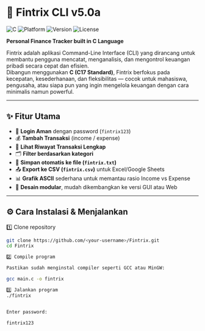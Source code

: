 # 🏦 Fintrix CLI v5.0a  
![C](https://img.shields.io/badge/language-C-blue)
![Platform](https://img.shields.io/badge/platform-Windows%20%7C%20Linux-green)
![Version](https://img.shields.io/badge/version-5.0a-orange)
![License](https://img.shields.io/badge/license-MIT-lightgrey)

**Personal Finance Tracker built in C Language**

Fintrix adalah aplikasi Command-Line Interface (CLI) yang dirancang untuk membantu pengguna mencatat, menganalisis, dan mengontrol keuangan pribadi secara cepat dan efisien.  
Dibangun menggunakan **C (C17 Standard)**, Fintrix berfokus pada kecepatan, kesederhanaan, dan fleksibilitas — cocok untuk mahasiswa, pengusaha, atau siapa pun yang ingin mengelola keuangan dengan cara minimalis namun powerful.

---

## ✨ Fitur Utama
- 🔐 **Login Aman** dengan password (`fintrix123`)
- 💰 **Tambah Transaksi** (income / expense)
- 📜 **Lihat Riwayat Transaksi Lengkap**
- 🗂️ **Filter berdasarkan kategori**
- 💾 **Simpan otomatis ke file (`fintrix.txt`)**
- 📤 **Export ke CSV (`fintrix.csv`)** untuk Excel/Google Sheets
- 📊 **Grafik ASCII** sederhana untuk memantau rasio Income vs Expense
- 🧠 **Desain modular**, mudah dikembangkan ke versi GUI atau Web

---

## ⚙️ Cara Instalasi & Menjalankan

1️⃣ Clone repository
```bash
git clone https://github.com/<your-username>/Fintrix.git
cd Fintrix

2️⃣ Compile program

Pastikan sudah menginstal compiler seperti GCC atau MinGW:

gcc main.c -o fintrix

3️⃣ Jalankan program
./fintrix


Enter password:

fintrix123

